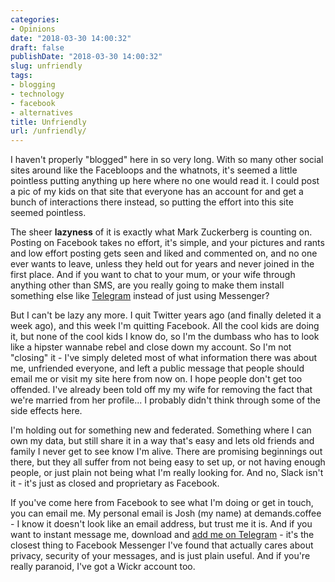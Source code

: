 ```yaml
---
categories:
- Opinions
date: "2018-03-30 14:00:32"
draft: false
publishDate: "2018-03-30 14:00:32"
slug: unfriendly
tags:
- blogging
- technology
- facebook
- alternatives
title: Unfriendly
url: /unfriendly/
---
```


I haven't properly "blogged" here in so very long. With so many other social sites around like the Facebloops and the whatnots, it's seemed a little pointless putting anything up here where no one would read it. I could post a pic of my kids on that site that everyone has an account for and get a bunch of interactions there instead, so putting the effort into this site seemed pointless.

The sheer **lazyness** of it is exactly what Mark Zuckerberg is counting on. Posting on Facebook takes no effort, it's simple, and your pictures and rants and low effort posting gets seen and liked and commented on, and no one ever wants to leave, unless they held out for years and never joined in the first place. And if you want to chat to your mum, or your wife through anything other than SMS, are you really going to make them install something else like [Telegram](https://telegram.org/) instead of just using Messenger?

But I can't be lazy any more. I quit Twitter years ago (and finally deleted it a week ago), and this week I'm quitting Facebook. All the cool kids are doing it, but none of the cool kids I know do, so I'm the dumbass who has to look like a hipster wannabe rebel and close down my account. So I'm not "closing" it - I've simply deleted most of what information there was about me, unfriended everyone, and left a public message that people should email me or visit my site here from now on. I hope people don't get too offended. I've already been told off my my wife for removing the fact that we're married from her profile... I probably didn't think through some of the side effects here.

I'm holding out for something new and federated. Something where I can own my data, but still share it in a way that's easy and lets old friends and family I never get to see know I'm alive. There are promising beginnings out there, but they all suffer from not being easy to set up, or not having enough people, or just plain not being what I'm really looking for. And no, Slack isn't it - it's just as closed and proprietary as Facebook.

If you've come here from Facebook to see what I'm doing or get in touch, you can email me. My personal email is Josh (my name) at demands.coffee - I know it doesn't look like an email address, but trust me it is. And if you want to instant message me, download and [add me on Telegram](https://t.me/TheGeekorium) - it's the closest thing to Facebook Messenger I've found that actually cares about privacy, security of your messages, and is just plain useful. And if you're really paranoid, I've got a Wickr account too.
